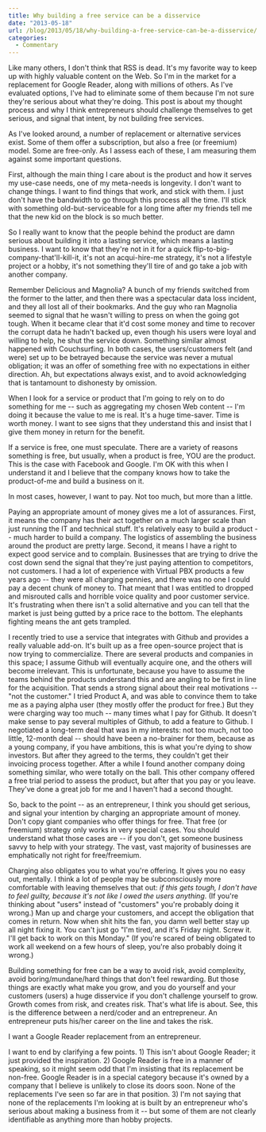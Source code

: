 ```yaml
---
title: Why building a free service can be a disservice
date: "2013-05-18"
url: /blog/2013/05/18/why-building-a-free-service-can-be-a-disservice/
categories:
  - Commentary
---
```


Like many others, I don't think that RSS is dead. It's my favorite way to keep up with highly valuable content on the Web. So I'm in the market for a replacement for Google Reader, along with millions of others. As I've evaluated options, I've had to eliminate some of them because I'm not sure they're serious about what they're doing. This post is about my thought process and why I think entrepreneurs should challenge themselves to get serious, and signal that intent, by not building free services.



As I've looked around, a number of replacement or alternative services exist. Some of them offer a subscription, but also a free (or freemium) model. Some are free-only. As I assess each of these, I am measuring them against some important questions. 

First, although the main thing I care about is the product and how it serves my use-case needs, one of my meta-needs is longevity. I don't want to change things. I want to find things that work, and stick with them. I just don't have the bandwidth to go through this process all the time. I'll stick with something old-but-serviceable for a long time after my friends tell me that the new kid on the block is so much better. 

So I really want to know that the people behind the product are damn serious about building it into a lasting service, which means a lasting business. I want to know that they're not in it for a quick flip-to-big-company-that'll-kill-it, it's not an acqui-hire-me strategy, it's not a lifestyle project or a hobby, it's not something they'll tire of and go take a job with another company. 

Remember Delicious and Magnolia? A bunch of my friends switched from the former to the latter, and then there was a spectacular data loss incident, and they all lost all of their bookmarks. And the guy who ran Magnolia seemed to signal that he wasn't willing to press on when the going got tough. When it became clear that it'd cost some money and time to recover the corrupt data he hadn't backed up, even though his users were loyal and willing to help, he shut the service down. Something similar almost happened with Couchsurfing. In both cases, the users/customers felt (and were) set up to be betrayed because the service was never a mutual obligation; it was an offer of something free with no expectations in either direction. Ah, but expectations always exist, and to avoid acknowledging that is tantamount to dishonesty by omission. 

When I look for a service or product that I'm going to rely on to do something for me -- such as aggregating my chosen Web content -- I'm doing it because the value to me is real. It's a huge time-saver. Time is worth money. I want to see signs that they understand this and insist that I give them money in return for the benefit. 

If a service is free, one must speculate. There are a variety of reasons something is free, but usually, when a product is free, YOU are the product. This is the case with Facebook and Google. I'm OK with this when I understand it and I believe that the company knows how to take the product-of-me and build a business on it. 

In most cases, however, I want to pay. Not too much, but more than a little. 

Paying an appropriate amount of money gives me a lot of assurances. First, it means the company has their act together on a much larger scale than just running the IT and technical stuff. It's relatively easy to build a product -- much harder to build a company. The logistics of assembling the business around the product are pretty large. Second, it means I have a right to expect good service and to complain. Businesses that are trying to drive the cost down send the signal that they're just paying attention to competitors, not customers. I had a lot of experience with Virtual PBX products a few years ago -- they were all charging pennies, and there was no one I could pay a decent chunk of money to. That meant that I was entitled to dropped and misrouted calls and horrible voice quality and poor customer service. It's frustrating when there isn't a solid alternative and you can tell that the market is just being gutted by a price race to the bottom. The elephants fighting means the ant gets trampled. 

I recently tried to use a service that integrates with Github and provides a really valuable add-on. It's built up as a free open-source project that is now trying to commercialize. There are several products and companies in this space; I assume Github will eventually acquire one, and the others will become irrelevant. This is unfortunate, because you have to assume the teams behind the products understand this and are angling to be first in line for the acquisition. That sends a strong signal about their real motivations -- "not the customer." I tried Product A, and was able to convince them to take me as a paying alpha user (they mostly offer the product for free.) But they were charging way too much -- many times what I pay for Github. It doesn't make sense to pay several multiples of Github, to add a feature to Github. I negotiated a long-term deal that was in my interests: not too much, not too little, 12-month deal -- should have been a no-brainer for them, because as a young company, if you have ambitions, this is what you're dying to show investors. But after they agreed to the terms, they couldn't get their invoicing process together. After a while I found another company doing something similar, who were totally on the ball. This other company offered a free trial period to assess the product, but after that you pay or you leave. They've done a great job for me and I haven't had a second thought. 

So, back to the point -- as an entrepreneur, I think you should get serious, and signal your intention by charging an appropriate amount of money. Don't copy giant companies who offer things for free. That free (or freemium) strategy only works in very special cases. You should understand what those cases are -- if you don't, get someone business savvy to help with your strategy. The vast, vast majority of businesses are emphatically not right for free/freemium. 

Charging also obligates you to what you're offering. It gives you no easy out, mentally. I think a lot of people may be subconsciously more comfortable with leaving themselves that out: *if this gets tough, I don't have to feel guilty, because it's not like I owed the users anything*. (If you're thinking about "users" instead of "customers" you're probably doing it wrong.) Man up and charge your customers, and accept the obligation that comes in return. Now when shit hits the fan, you damn well better stay up all night fixing it. You can't just go "I'm tired, and it's Friday night. Screw it. I'll get back to work on this Monday." (If you're scared of being obligated to work all weekend on a few hours of sleep, you're also probably doing it wrong.)



Building something for free can be a way to avoid risk, avoid complexity, avoid boring/mundane/hard things that don't feel rewarding. But those things are exactly what make you grow, and you do yourself and your customers (users) a huge disservice if you don't challenge yourself to grow. Growth comes from risk, and creates risk. That's what life is about. See, this is the difference between a nerd/coder and an entrepreneur. An entrepreneur puts his/her career on the line and takes the risk. 

I want a Google Reader replacement from an entrepreneur. 

I want to end by clarifying a few points. 1) This isn't about Google Reader; it just provided the inspiration. 2) Google Reader is free in a manner of speaking, so it might seem odd that I'm insisting that its replacement be non-free. Google Reader is in a special category because it's owned by a company that I believe is unlikely to close its doors soon. None of the replacements I've seen so far are in that position. 3) I'm not saying that none of the replacements I'm looking at is built by an entrepreneur who's serious about making a business from it -- but some of them are not clearly identifiable as anything more than hobby projects.



